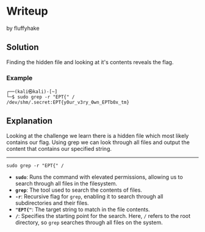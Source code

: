 # Writeup
by fluffyhake

## Solution
Finding the hidden file and looking at it's contents reveals the flag.

### Example
```
┌──(kali㉿kali)-[~]
└─$ sudo grep -r "EPT{" /
/dev/shm/.secret:EPT{y0ur_v3ry_0wn_EPTb0x_tm}
```

## Explanation
Looking at the challenge we learn there is a hidden file which most likely contains our flag.
Using grep we can look through all files and output the content that contains our specified string.

---

```
sudo grep -r "EPT{" /
```

- **`sudo`**: Runs the command with elevated permissions, allowing us to search through all files in the filesystem.
- **`grep`**: The tool used to search the contents of files.
- **`-r`**: Recursive flag for `grep`, enabling it to search through all subdirectories and their files.
- **`"EPT{"`**: The target string to match in the file contents.
- **`/`**: Specifies the starting point for the search. Here, `/` refers to the root directory, so `grep` searches through all files on the system.
